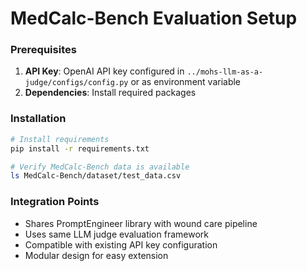 # MedCalc-Bench Evaluation Setup

### Prerequisites

1. **API Key**: OpenAI API key configured in `../mohs-llm-as-a-judge/configs/config.py` or as environment variable
2. **Dependencies**: Install required packages

### Installation

```bash
# Install requirements
pip install -r requirements.txt

# Verify MedCalc-Bench data is available
ls MedCalc-Bench/dataset/test_data.csv
```

### Integration Points
- Shares PromptEngineer library with wound care pipeline
- Uses same LLM judge evaluation framework
- Compatible with existing API key configuration
- Modular design for easy extension